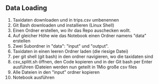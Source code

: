 ## Data Loading

1. Taxidaten downloaden und in trips.csv umbenennen
2. Git Bash downloaden und installieren (Linux Shell)
3. Einen Ordner erstellen, wo ihr das Repo auschecken wollt. 
4. Auf gleicher Höhe wie das Notebook einen Ordner namens "data" erstellen 
5. Zwei Subordner in "data": "input" und "output". 
6. Taxidaten in einen leeren Ordner laden (die riesige Datei)
7. per git shell (git bash) in den ordner navigieren, wo die taxidaten sind
8. csv_splitt.sh öffnen, den Code kopieren und in der Git bash per Enter ausführen (Dateien werden nun geteilt in 1Mio große csv files
9. Alle Dateien in den "input" ordner kopieren
10. Notebook ausführen
